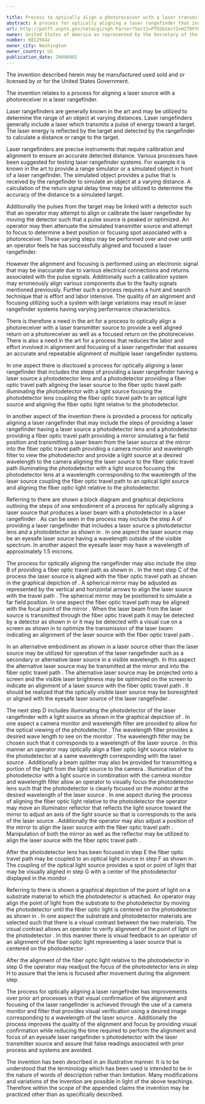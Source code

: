 ```yaml
---

title: Process to optically align a photoreceiver with a laser transmitter source in a laser rangefinder system
abstract: A process for optically aligning a laser rangefinder that includes the steps of providing a laser rangefinder having a laser source, a photodetector lens and a photodetector, providing a fiber optic travel path, aligning the laser source to the fiber optic travel path, illuminating the photodetector with a light source, focusing the photodetector lens, coupling the fiber optic travel path to an optical light source, and aligning the fiber optic light relative to the photodetector.
url: http://patft.uspto.gov/netacgi/nph-Parser?Sect1=PTO2&Sect2=HITOFF&p=1&u=%2Fnetahtml%2FPTO%2Fsearch-adv.htm&r=1&f=G&l=50&d=PALL&S1=08125642&OS=08125642&RS=08125642
owner: United States of America as represented by the Secretary of the Army
number: 08125642
owner_city: Washington
owner_country: US
publication_date: 20090902
---
```

The invention described herein may be manufactured used sold and or licensed by or for the United States Government.

The invention relates to a process for aligning a laser source with a photoreceiver in a laser rangefinder.

Laser rangefinders are generally known in the art and may be utilized to determine the range of an object at varying distances. Laser rangefinders generally include a laser which transmits a pulse of energy toward a target. The laser energy is reflected by the target and detected by the rangefinder to calculate a distance or range to the target.

Laser rangefinders are precise instruments that require calibration and alignment to ensure an accurate detected distance. Various processes have been suggested for testing laser rangefinder systems. For example it is known in the art to provide a range simulator or a simulated object in front of a laser rangefinder. The simulated object provides a pulse that is received by the rangefinder to simulate an object at a varying distance. A calculation of the return signal delay time may be utilized to determine the accuracy of the distance to a simulated target.

Additionally the pulses from the target may be linked with a detector such that an operator may attempt to align or calibrate the laser rangefinder by moving the detector such that a pulse source is peaked or optimized. An operator may then attenuate the simulated transmitter source and attempt to focus to determine a best position or focusing spot associated with a photoreceiver. These varying steps may be performed over and over until an operator feels he has successfully aligned and focused a laser rangefinder.

However the alignment and focusing is performed using an electronic signal that may be inaccurate due to various electrical connections and returns associated with the pulse signals. Additionally such a calibration system may erroneously align various components due to the faulty signals mentioned previously. Further such a process requires a hunt and search technique that is effort and labor intensive. The quality of an alignment and focusing utilizing such a system with large variations may result in laser rangefinder systems having varying performance characteristics.

There is therefore a need in the art for a process to optically align a photoreceiver with a laser transmitter source to provide a well aligned return on a photoreceiver as well as a focused return on the photoreceiver. There is also a need in the art for a process that reduces the labor and effort involved in alignment and focusing of a laser rangefinder that assures an accurate and repeatable alignment of multiple laser rangefinder systems.

In one aspect there is disclosed a process for optically aligning a laser rangefinder that includes the steps of providing a laser rangefinder having a laser source a photodetector lens and a photodetector providing a fiber optic travel path aligning the laser source to the fiber optic travel path illuminating the photodetector with a light source focusing the photodetector lens coupling the fiber optic travel path to an optical light source and aligning the fiber optic light relative to the photodetector.

In another aspect of the invention there is provided a process for optically aligning a laser rangefinder that may include the steps of providing a laser rangefinder having a laser source a photodetector lens and a photodetector providing a fiber optic travel path providing a mirror simulating a far field position and transmitting a laser beam from the laser source at the mirror into the fiber optic travel path providing a camera monitor and wavelength filter to view the photodetector and provide a light source at a desired wavelength to the camera aligning the laser source to the fiber optic travel path illuminating the photodetector with a light source focusing the photodetector lens at a wavelength corresponding to the wavelength of the laser source coupling the fiber optic travel path to an optical light source and aligning the fiber optic light relative to the photodetector.

Referring to there are shown a block diagram and graphical depictions outlining the steps of one embodiment of a process for optically aligning a laser source that produces a laser beam with a photodetector in a laser rangefinder . As can be seen in the process may include the step A of providing a laser rangefinder that includes a laser source a photodetector lens and a photodetector as shown in . In one aspect the laser source may be an eyesafe laser source having a wavelength outside of the visible spectrum. In another aspect the eyesafe laser may have a wavelength of approximately 1.5 microns.

The process for optically aligning the rangefinder may also include the step B of providing a fiber optic travel path as shown in . In the next step C of the process the laser source is aligned with the fiber optic travel path as shown in the graphical depiction of . A spherical mirror may be adjusted as represented by the vertical and horizontal arrows to align the laser source with the travel path . The spherical mirror may be positioned to simulate a far field position. In one aspect the fiber optic travel path may be aligned with the focal point of the mirror . When the laser beam from the laser source is transmitted through the fiber optic travel path it may be detected by a detector as shown in or it may be detected with a visual cue on a screen as shown in to optimize the transmission of the laser beam indicating an alignment of the laser source with the fiber optic travel path .

In an alternative embodiment as shown in a laser source other than the laser source may be utilized for operation of the laser rangefinder such as a secondary or alternative laser source in a visible wavelength. In this aspect the alternative laser source may be transmitted at the mirror and into the fiber optic travel path . The alternative laser source may be projected onto a screen and the visible laser brightness may be optimized on the screen to indicate an alignment of a laser source with the fiber optic travel path . It should be realized that the optically visible laser source may be boresighted or aligned with the eyesafe laser source of the laser rangefinder .

The next step D includes illuminating the photodetector of the laser rangefinder with a light source as shown in the graphical depiction of . In one aspect a camera monitor and wavelength filter are provided to allow for the optical viewing of the photodetector . The wavelength filter provides a desired wave length to see on the monitor . The wavelength filter may be chosen such that it corresponds to a wavelength of the laser source . In this manner an operator may optically align a fiber optic light source relative to the photodetector at a same wavelength corresponding with the laser source . Additionally a beam splitter may also be provided for transmitting a portion of the light from the light source to the camera . Illumination of the photodetector with a light source in combination with the camera monitor and wavelength filter allow an operator to visually focus the photodetector lens such that the photodetector is clearly focused on the monitor at the desired wavelength of the laser source . In one aspect during the process of aligning the fiber optic light relative to the photodetector the operator may move an illuminator reflector that reflects the light source toward the mirror to adjust an axis of the light source so that is corresponds to the axis of the laser source . Additionally the operator may also adjust a position of the mirror to align the laser source with the fiber optic travel path . Manipulation of both the mirror as well as the reflector may be utilized to align the laser source with the fiber optic travel path .

After the photodetector lens has been focused in step E the fiber optic travel path may be coupled to an optical light source in step F as shown in . The coupling of the optical light source provides a spot or point of light that may be visually aligned in step G with a center of the photodetector displayed in the monitor .

Referring to there is shown a graphical depiction of the point of light on a substrate material to which the photodetector is attached. An operator may align the point of light from the substrate to the photodetector by moving the photodetector until the fiber optic light is centered on the photodetector as shown in . In one aspect the substrate and photodetector materials are selected such that there is a visual contrast between the two materials. The visual contrast allows an operator to verify alignment of the point of light on the photodetector . In this manner there is visual feedback to an operator of an alignment of the fiber optic light representing a laser source that is centered on the photodetector .

After the alignment of the fiber optic light relative to the photodetector in step G the operator may readjust the focus of the photodetector lens in step H to assure that the lens is focused after movement during the alignment step.

The process for optically aligning a laser rangefinder has improvements over prior art processes in that visual confirmation of the alignment and focusing of the laser rangefinder is achieved through the use of a camera monitor and filter that provides visual verification using a desired image corresponding to a wavelength of the laser source . Additionally the process improves the quality of the alignment and focus by providing visual confirmation while reducing the time required to perform the alignment and focus of an eyesafe laser rangefinder s photodetector with the laser transmitter source and assure that false readings associated with prior process and systems are avoided.

The invention has been described in an illustrative manner. It is to be understood that the terminology which has been used is intended to be in the nature of words of description rather than limitation. Many modifications and variations of the invention are possible in light of the above teachings. Therefore within the scope of the appended claims the invention may be practiced other than as specifically described.

